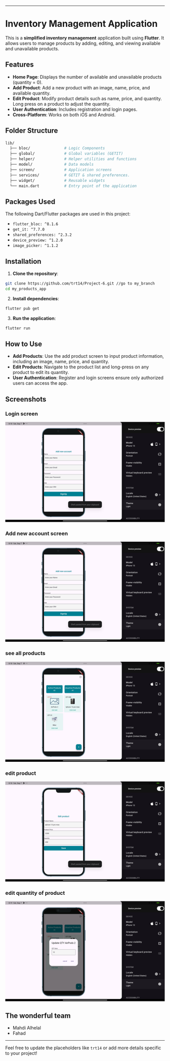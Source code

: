 
---

# Inventory Management Application

This is a **simplified inventory management** application built using **Flutter**. It allows users to manage products by adding, editing, and viewing available and unavailable products.

## Features

- **Home Page**: Displays the number of available and unavailable products (quantity = 0).
- **Add Product**: Add a new product with an image, name, price, and available quantity.
- **Edit Product**: Modify product details such as name, price, and quantity. Long press on a product to adjust the quantity.
- **User Authentication**: Includes registration and login pages.
- **Cross-Platform**: Works on both iOS and Android.

## Folder Structure

```bash
lib/
  ├── bloc/               # Logic Components
  ├── global/             # Global variables (GETIT)
  ├── helper/             # Helper utilities and functions
  ├── model/              # Data models
  ├── screen/             # Application screens
  ├── services/           # GETIT & shared preferences.
  ├── widget/             # Reusable widgets
  └── main.dart           # Entry point of the application
```

## Packages Used

The following Dart/Flutter packages are used in this project:

- `flutter_bloc: ^8.1.6`
- `get_it: ^7.7.0`
- `shared_preferences: ^2.3.2`
- `device_preview: ^1.2.0`
- `image_picker: ^1.1.2`

## Installation

1. **Clone the repository**:

```bash
git clone https://github.com/trt14/Project-6.git //go to my_branch
cd my_products_app
```

2. **Install dependencies**:

```bash
flutter pub get
```

3. **Run the application**:

```bash
flutter run
```

## How to Use

- **Add Products**: Use the add product screen to input product information, including an image, name, price, and quantity.
- **Edit Products**: Navigate to the product list and long-press on any product to edit its quantity.
- **User Authentication**: Register and login screens ensure only authorized users can access the app.

## Screenshots

### Login screen
![alt text](../screenshot/add_new_account.jpg)

### Add new account screen
![alt text](../screenshot/add_new_account.jpg)

### see all products
![alt text](../screenshot/show_producs.jpg)

### edit product
![alt text](../screenshot/edit_product.jpg)

### edit quantity of product
![alt text](../screenshot/edit_quantity.jpg)



## The wonderful team

- Mahdi Alhelal
- Fahad 

---

Feel free to update the placeholders like `trt14` or add more details specific to your project!